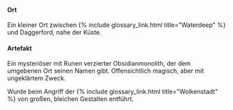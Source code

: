 ---
---
#### Ort

Ein kleiner Ort zwischen {% include glossary_link.html title="Waterdeep" %} und Daggerford, nahe der Küste.

#### Artefakt

Ein mysteriöser mit Runen verzierter Obsidianmonolith, der dem umgebenen Ort
seinen Namen gibt.  Offensichtlich magisch, aber mit ungeklärtem Zweck.

Wurde beim Angriff der {% include glossary_link.html title="Wolkenstadt" %} von großen, bleichen Gestalten entführt.
